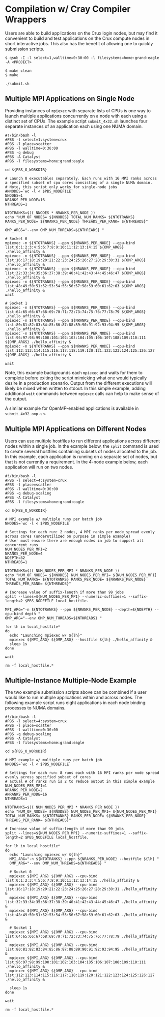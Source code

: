 # Compilation w/ Cray Compiler Wrappers

Users are able to build applications on the Crux login nodes, but may find it convenient to build and test applications on the Crux compute nodes in short interactive jobs. This also has the benefit of allowing one to quickly submission scripts.

```
$ qsub -I -l select=1,walltime=0:30:00 -l filesystems=home:grand:eagle -A <PROJECT>

$ make clean
$ make

./submit.sh
```

## Multiple MPI Applications on Single Node

Providing instances of `mpiexec` with separate lists of CPUs is one way to launch multiple applications concurrently on a node with each using a distinct set of CPUs. The example script `submit_4x32.sh` launches four separate instances of an application each using one NUMA domain.

```
#!/bin/bash -l
#PBS -l select=1:system=crux
#PBS -l place=scatter
#PBS -l walltime=0:30:00
#PBS -q debug 
#PBS -A Catalyst
#PBS -l filesystems=home:grand:eagle

cd ${PBS_O_WORKDIR}

# Launch 8 executables separately. Each runs with 16 MPI ranks across a specified subset of cpu cores consisting of a single NUMA domain.
# Note, this script only works for single-node jobs
#NNODES=`wc -l < $PBS_NODEFILE`
NNODES=1
NRANKS_PER_NODE=16
NTHREADS=1

NTOTRANKS=$(( NNODES * NRANKS_PER_NODE ))
echo "NUM_OF_NODES= ${NNODES} TOTAL_NUM_RANKS= ${NTOTRANKS} RANKS_PER_NODE= ${NRANKS_PER_NODE} THREADS_PER_RANK= ${NTHREADS}"

OMP_ARGS="--env OMP_NUM_THREADS=${NTHREADS} "

# Socket 0
mpiexec -n ${NTOTRANKS} --ppn ${NRANKS_PER_NODE} --cpu-bind list:0:1:2:3:4:5:6:7:8:9:10:11:12:13:14:15 ${OMP_ARGS} ./hello_affinity &
mpiexec -n ${NTOTRANKS} --ppn ${NRANKS_PER_NODE} --cpu-bind list:16:17:18:19:20:21:22:23:24:25:26:27:28:29:30:31 ${OMP_ARGS} ./hello_affinity &
mpiexec -n ${NTOTRANKS} --ppn ${NRANKS_PER_NODE} --cpu-bind list:32:33:34:35:36:37:38:39:40:41:42:43:44:45:46:47 ${OMP_ARGS} ./hello_affinity &
mpiexec -n ${NTOTRANKS} --ppn ${NRANKS_PER_NODE} --cpu-bind list:48:49:50:51:52:53:54:55:56:57:58:59:60:61:62:63 ${OMP_ARGS} ./hello_affinity &
wait

# Socket 1
mpiexec -n ${NTOTRANKS} --ppn ${NRANKS_PER_NODE} --cpu-bind list:64:65:66:67:68:69:70:71:72:73:74:75:76:77:78:79 ${OMP_ARGS} ./hello_affinity &
mpiexec -n ${NTOTRANKS} --ppn ${NRANKS_PER_NODE} --cpu-bind list:80:81:82:83:84:85:86:87:88:89:90:91:92:93:94:95 ${OMP_ARGS} ./hello_affinity &
mpiexec -n ${NTOTRANKS} --ppn ${NRANKS_PER_NODE} --cpu-bind list:96:97:98:99:100:101:102:103:104:105:106:107:108:109:110:111 ${OMP_ARGS} ./hello_affinity &
mpiexec -n ${NTOTRANKS} --ppn ${NRANKS_PER_NODE} --cpu-bind list:112:113:114:115:116:117:118:119:120:121:122:123:124:125:126:127 ${OMP_ARGS} ./hello_affinity &

wait

```

Note, this example backgrounds each `mpiexec` and waits for them to complete before exiting the script mimicking what one would typically desire in a production scenario. Output from the different executions will likely be mixed when written to stdout. In this simple example, adding additional `wait` commands between `mpiexec` calls can help to make sense of the output.

A similar example for OpenMP-enabled applications is available in `submit_4x32_omp.sh`.

## Multiple MPI Applications on Different Nodes

Users can use multiple hostfiles to run different applications across different nodes within a single job. In the example below, the `split` command is used to create several hostfiles containing subsets of nodes allocated to the job. In this example, each application is running on a separate set of nodes, but that is not currently a requirement. In the 4-node example below, each application will run on two nodes. 

```
#!/bin/bash -l
#PBS -l select=4:system=crux
#PBS -l place=scatter
#PBS -l walltime=0:30:00
#PBS -q debug-scaling 
#PBS -A Catalyst
#PBS -l filesystems=home:grand:eagle

cd ${PBS_O_WORKDIR}

# MPI example w/ multiple runs per batch job
NNODES=`wc -l < $PBS_NODEFILE`

# Settings for each run: 2 nodes, 4 MPI ranks per node spread evenly across cores (underutilized on purpose in simple example)
# User must ensure there are enough nodes in job to support all concurrent runs
NUM_NODES_PER_MPI=2
NRANKS_PER_NODE=4
NDEPTH=32
NTHREADS=1

NTOTRANKS=$(( NUM_NODES_PER_MPI * NRANKS_PER_NODE ))
echo "NUM_OF_NODES= ${NNODES} NUM_NODES_PER_MPI= ${NUM_NODES_PER_MPI} TOTAL_NUM_RANKS= ${NTOTRANKS} RANKS_PER_NODE= ${NRANKS_PER_NODE} THREADS_PER_RANK= ${NTHREADS}"

# Increase value of suffix-length if more than 99 jobs
split --lines=${NUM_NODES_PER_MPI} --numeric-suffixes=1 --suffix-length=2 $PBS_NODEFILE local_hostfile.

MPI_ARG="-n ${NTOTRANKS} --ppn ${NRANKS_PER_NODE} --depth=${NDEPTH} --cpu-bind depth "
OMP_ARG="--env OMP_NUM_THREADS=${NTHREADS} "

for lh in local_hostfile*
do
  echo "Launching mpiexec w/ ${lh}"
  mpiexec ${MPI_ARG} ${OMP_ARG} --hostfile ${lh} ./hello_affinity &
  sleep 1s
done

wait

rm -f local_hostfile.*
```

## Multiple-Instance Multiple-Node Example

The two example submission scripts above can be combined if a user would like to run multiple applications within and across nodes. The following example script runs eight applications in each node binding processes to NUMA domains.

```
#!/bin/bash -l
#PBS -l select=4:system=crux
#PBS -l place=scatter
#PBS -l walltime=0:30:00
#PBS -q debug-scaling 
#PBS -A Catalyst
#PBS -l filesystems=home:grand:eagle

cd ${PBS_O_WORKDIR}

# MPI example w/ multiple runs per batch job
NNODES=`wc -l < $PBS_NODEFILE`

# Settings for each run: 8 runs each with 16 MPI ranks per node spread evenly across specified subset of cores
# actual # of ranks run is 2 to reduce output in this simple example
NUM_NODES_PER_MPI=1
NRANKS_PER_NODE=2
#NRANKS_PER_NODE=16
NTHREADS=1

NTOTRANKS=$(( NUM_NODES_PER_MPI * NRANKS_PER_NODE ))
echo "NUM_OF_NODES= ${NNODES} NUM_NODES_PER_MPI= ${NUM_NODES_PER_MPI} TOTAL_NUM_RANKS= ${NTOTRANKS} RANKS_PER_NODE= ${NRANKS_PER_NODE} THREADS_PER_RANK= ${NTHREADS}"

# Increase value of suffix-length if more than 99 jobs
split --lines=${NUM_NODES_PER_MPI} --numeric-suffixes=1 --suffix-length=2 $PBS_NODEFILE local_hostfile.

for lh in local_hostfile*
do
  echo "Launching mpiexec w/ ${lh}"
  MPI_ARG="-n ${NTOTRANKS} --ppn ${NRANKS_PER_NODE} --hostfile ${lh} "
  OMP_ARG="--env OMP_NUM_THREADS=${NTHREADS} "

  # Socket 0
  mpiexec ${MPI_ARG} ${OMP_ARG} --cpu-bind list:0:1:2:3:4:5:6:7:8:9:10:11:12:13:14:15 ./hello_affinity &
  mpiexec ${MPI_ARG} ${OMP_ARG} --cpu-bind list:16:17:18:19:20:21:22:23:24:25:26:27:28:29:30:31 ./hello_affinity &
  mpiexec ${MPI_ARG} ${OMP_ARG} --cpu-bind list:32:33:34:35:36:37:38:39:40:41:42:43:44:45:46:47 ./hello_affinity &
  mpiexec ${MPI_ARG} ${OMP_ARG} --cpu-bind list:48:49:50:51:52:53:54:55:56:57:58:59:60:61:62:63 ./hello_affinity &

  # Socket 1
  mpiexec ${MPI_ARG} ${OMP_ARG} --cpu-bind list:64:65:66:67:68:69:70:71:72:73:74:75:76:77:78:79 ./hello_affinity &
  mpiexec ${MPI_ARG} ${OMP_ARG} --cpu-bind list:80:81:82:83:84:85:86:87:88:89:90:91:92:93:94:95 ./hello_affinity &
  mpiexec ${MPI_ARG} ${OMP_ARG} --cpu-bind list:96:97:98:99:100:101:102:103:104:105:106:107:108:109:110:111 ./hello_affinity &
  mpiexec ${MPI_ARG} ${OMP_ARG} --cpu-bind list:112:113:114:115:116:117:118:119:120:121:122:123:124:125:126:127 ./hello_affinity &

  sleep 1s
done

wait

rm -f local_hostfile.*
```
